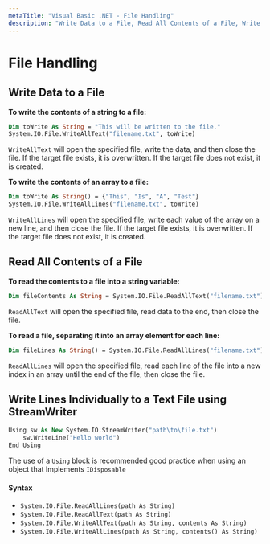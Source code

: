 ```yaml
---
metaTitle: "Visual Basic .NET - File Handling"
description: "Write Data to a File, Read All Contents of a File, Write Lines Individually to a Text File using StreamWriter"
---
```


# File Handling



## Write Data to a File


**To write the contents of a string to a file:**

```vb
Dim toWrite As String = "This will be written to the file."
System.IO.File.WriteAllText("filename.txt", toWrite)

```

`WriteAllText` will open the specified file, write the data, and then close the file. If the target file exists, it is overwritten. If the target file does not exist, it is created.

**To write the contents of an array to a file:**

```vb
Dim toWrite As String() = {"This", "Is", "A", "Test"}
System.IO.File.WriteAllLines("filename.txt", toWrite)

```

`WriteAllLines` will open the specified file, write each value of the array on a new line, and then close the file. If the target file exists, it is overwritten. If the target file does not exist, it is created.



## Read All Contents of a File


**To read the contents to a file into a string variable:**

```vb
Dim fileContents As String = System.IO.File.ReadAllText("filename.txt")

```

`ReadAllText` will open the specified file, read data to the end, then close the file.

**To read a file, separating it into an array element for each line:**

```vb
Dim fileLines As String() = System.IO.File.ReadAllLines("filename.txt")

```

`ReadAllLines` will open the specified file, read each line of the file into a new index in an array until the end of the file, then close the file.



## Write Lines Individually to a Text File using StreamWriter


```vb
Using sw As New System.IO.StreamWriter("path\to\file.txt")
    sw.WriteLine("Hello world")
End Using

```

The use of a `Using` block is recommended good practice when using an object that Implements `IDisposable`



#### Syntax


- `System.IO.File.ReadAllLines(path As String)`
- `System.IO.File.ReadAllText(path As String)`
- `System.IO.File.WriteAllText(path As String, contents As String)`
- `System.IO.File.WriteAllLines(path As String, contents() As String)`

